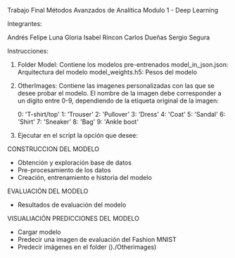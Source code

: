 Trabajo Final
Métodos Avanzados de Analítica
Modulo 1 - Deep Learning

Integrantes:

Andrés Felipe Luna
Gloria Isabel Rincon
Carlos Dueñas
Sergio Segura


Instrucciones:
1. Folder Model: Contiene los modelos pre-entrenados
	model_in_json.json: Arquitectura del modelo
	model_weights.h5: Pesos del modelo

2. OtherImages: Contiene las imagenes personalizadas con las que se desee probar el modelo. El nombre de la imagen debe corresponder a un dígito entre 0-9, dependiendo de la etiqueta original de la imagen:

	0: 'T-shirt/top'
	1: 'Trouser'
	2: 'Pullover'
	3: 'Dress'
	4: 'Coat'
	5: 'Sandal'
	6: 'Shirt'
	7: 'Sneaker'
	8: 'Bag'
	9: 'Ankle boot'

3. Ejecutar en el script la opción que desee:

CONSTRUCCION DEL MODELO

- Obtención y exploración base de datos
- Pre-procesamiento de los datos
- Creación, entrenamiento e historia del modelo

EVALUACIÓN DEL MODELO

- Resultados de evaluación del modelo

VISUALIACIÓN PREDICCIONES DEL MODELO

- Cargar modelo
- Predecir una imagen de evaluación del Fashion MNIST
- Predecir imágenes en el folder ()./Otherimages)
